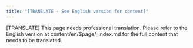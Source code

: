 ```yaml
---
title: "[TRANSLATE - See English version for content]"
---
```


[TRANSLATE] This page needs professional translation. Please refer to the English version at content/en/$page/_index.md for the full content that needs to be translated.
